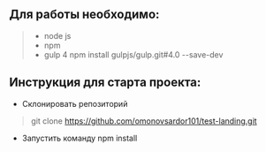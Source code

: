 ## Для работы необходимо:
>* node js
>* npm
>* gulp 4
    npm install gulpjs/gulp.git#4.0 --save-dev
## Инструкция для старта проекта:
* Склонировать репозиторий
> git clone https://github.com/omonovsardor101/test-landing.git
* Запустить команду npm install
